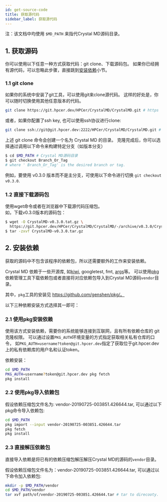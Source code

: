 ```yaml
---
id: get-source-code
title: 获取源代码
sidebar_label: 获取源代码
---
```


注：该文档中均使用 `$MD_PATH` 来指代Crystal MD源码目录。

## 1. 获取源码
你可以使用以下任意一种方式获取代码：git clone、下载源码包。
如果你已经拥有源代码，可以忽略此步骤，直接跳到[安装依赖](#2-安装依赖)小节。

### 1.1 git clone
如果你的系统中安装了git工具，可以使用git来clone源代码。
这样的好处是，你可以随时切换使用其他任意版本的代码。
```bash
git clone https://git.hpcer.dev/HPCer/CrystalMD/CrystalMD.git # https
```

或者，如果你配置了ssh key, 也可以使用ssh协议进行clone:
```bash
git clone ssh://git@git.hpcer.dev:2222/HPCer/CrystalMD/CrystalMD.git # ssh
```

上述 git clone 命令会创建一个名为 Crystal MD 的目录。
克隆完成后，你可以选择通过调用以下命令来构建特定分支（如版本分支）
```bash
$ cd $MD_PATH # Crystal MD源码目录
$ git checkout Branch_Or_Tag
# where ' Branch_Or_Tag' is the desired branch or tag.
```
例如，要使用 v0.3.0 版本而不是主分支，可使用以下命令进行切换 `git checkout v0.3.0`.

### 1.2 直接下载源码包
使用wget命令或者在浏览器中下载源代码压缩包。  
如，下载v0.3.0版本的源码包：
```bash
$ wget -O CrystalMD-v0.3.0.tat.gz \
  https://git.hpcer.dev/HPCer/CrystalMD/CrystalMD/-/archive/v0.3.0/CrystalMD-v0.3.0.tar.gz
$ tar -zxvf CrystalMD-v0.3.0.tar.gz
```

## 2. 安装依赖

获取的源码中不包含该程序的依赖包，所以还需要额外的工作来安装依赖。

Crystal MD 依赖于一些开源库, 如[kiwi](https://git.hpcer.dev/genshen/kiwi),
googletest, fmt, [args]({https://github.com/Taywee/args/)等。
可以使用[pkg](https://github.com/genshen/pkg/)依赖管理工具下载依赖包或者直接将对应依赖包导入到Crystal MD源码`vendor`目录。

其中，`pkg`工具的安装见 https://github.com/genshen/pkg/。

以下三种依赖安装方式选择其一即可：

### 2.1 使用pkg安装依赖
使用该方式安装依赖，需要你的系统能够连接到互联网，且有所有依赖仓库的 git 克隆权限。
可以通过设置`PKG_AUTH`环境变量的方式指定获取相关私有仓库的口令，
如`PKG_AUTH=username?token@git.hpcer.dev`指定了获取位于git.hpcer.dev上的私有依赖库的用户名和认证token。

依赖安装：
```bash
cd $MD_PATH
PKG_AUTH=username?token@git.hpcer.dev pkg fetch
pkg install
```

### 2.2 使用pkg导入依赖包
假设依赖压缩包文件名为: vendor-20190725-003851.426644.tar, 可以通过以下pkg命令导入依赖包:
```bash
cd $MD_PATH
pkg import --input vendor-20190725-003851.426644.tar
pkg fetch
pkg install
```

### 2.3 直接解压依赖包

直接导入依赖是将已有的依赖压缩包解压解压Crystal MD的源码的`vendor`目录。

假设依赖压缩包文件名为：vendor-20190725-003851.426644.tar, 可以通过以下命令加入依赖包:
```bash
mkdir -p $MD_PATH/vendor
cd $MD_PATH/vendor
tar xvf path/of/vendor-20190725-003851.426644.tar # tar to direcooty.
```
